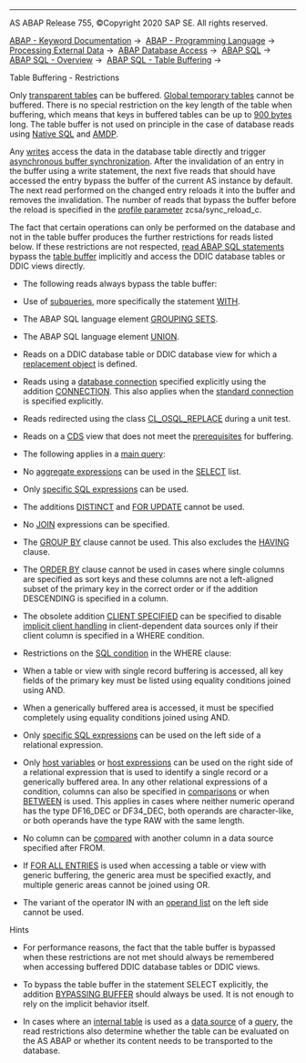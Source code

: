   

* * *

AS ABAP Release 755, ©Copyright 2020 SAP SE. All rights reserved.

[ABAP - Keyword Documentation](https://help.sap.com/doc/abapdocu_755_index_htm/7.55/en-US/abenabap.htm) →  [ABAP - Programming Language](https://help.sap.com/doc/abapdocu_755_index_htm/7.55/en-US/abenabap_reference.htm) →  [Processing External Data](https://help.sap.com/doc/abapdocu_755_index_htm/7.55/en-US/abenabap_language_external_data.htm) →  [ABAP Database Access](https://help.sap.com/doc/abapdocu_755_index_htm/7.55/en-US/abenabap_sql.htm) →  [ABAP SQL](https://help.sap.com/doc/abapdocu_755_index_htm/7.55/en-US/abenopensql.htm) →  [ABAP SQL - Overview](https://help.sap.com/doc/abapdocu_755_index_htm/7.55/en-US/abenopen_sql_oview.htm) →  [ABAP SQL - Table Buffering](https://help.sap.com/doc/abapdocu_755_index_htm/7.55/en-US/abensap_puffering.htm) → 

Table Buffering - Restrictions

Only [transparent tables](https://help.sap.com/doc/abapdocu_755_index_htm/7.55/en-US/abentransparent_table_glosry.htm "Glossary Entry") can be buffered. [Global temporary tables](https://help.sap.com/doc/abapdocu_755_index_htm/7.55/en-US/abenglobal_temporary_table_glosry.htm "Glossary Entry") cannot be buffered. There is no special restriction on the key length of the table when buffering, which means that keys in buffered tables can be up to [900 bytes](https://help.sap.com/doc/abapdocu_755_index_htm/7.55/en-US/abenddic_database_tables_key.htm) long. The table buffer is not used on principle in the case of database reads using [Native SQL](https://help.sap.com/doc/abapdocu_755_index_htm/7.55/en-US/abennative_sql_glosry.htm "Glossary Entry") and [AMDP](https://help.sap.com/doc/abapdocu_755_index_htm/7.55/en-US/abenamdp_glosry.htm "Glossary Entry").

Any [writes](https://help.sap.com/doc/abapdocu_755_index_htm/7.55/en-US/abenopen_sql_writing.htm) access the data in the database table directly and trigger [asynchronous buffer synchronization](https://help.sap.com/doc/abapdocu_755_index_htm/7.55/en-US/abenbuffer_synchro.htm). After the invalidation of an entry in the buffer using a write statement, the next five reads that should have accessed the entry bypass the buffer of the current AS instance by default. The next read performed on the changed entry reloads it into the buffer and removes the invalidation. The number of reads that bypass the buffer before the reload is specified in the [profile parameter](https://help.sap.com/doc/abapdocu_755_index_htm/7.55/en-US/abenprofile_parameter_glosry.htm "Glossary Entry") zcsa/sync\_reload\_c.

The fact that certain operations can only be performed on the database and not in the table buffer produces the further restrictions for reads listed below. If these restrictions are not respected, [read ABAP SQL statements](https://help.sap.com/doc/abapdocu_755_index_htm/7.55/en-US/abenopen_sql_reading.htm) bypass the [table buffer](https://help.sap.com/doc/abapdocu_755_index_htm/7.55/en-US/abentable_buffer_glosry.htm "Glossary Entry") implicitly and access the DDIC database tables or DDIC views directly.

-   The following reads always bypass the table buffer:

-   Use of [subqueries](https://help.sap.com/doc/abapdocu_755_index_htm/7.55/en-US/abensubquery_glosry.htm "Glossary Entry"), more specifically the statement [WITH](https://help.sap.com/doc/abapdocu_755_index_htm/7.55/en-US/abapwith.htm).

-   The ABAP SQL language element [GROUPING SETS](https://help.sap.com/doc/abapdocu_755_index_htm/7.55/en-US/abapgrouping_sets_clause.htm).

-   The ABAP SQL language element [UNION](https://help.sap.com/doc/abapdocu_755_index_htm/7.55/en-US/abapunion.htm).

-   Reads on a DDIC database table or DDIC database view for which a [replacement object](https://help.sap.com/doc/abapdocu_755_index_htm/7.55/en-US/abenddic_replacement_objects.htm) is defined.

-   Reads using a [database connection](https://help.sap.com/doc/abapdocu_755_index_htm/7.55/en-US/abendatabase_connection_glosry.htm "Glossary Entry") specified explicitly using the addition [CONNECTION](https://help.sap.com/doc/abapdocu_755_index_htm/7.55/en-US/abapselect_additions.htm). This also applies when the [standard connection](https://help.sap.com/doc/abapdocu_755_index_htm/7.55/en-US/abenstandard_db_connection_glosry.htm "Glossary Entry") is specified explicitly.

-   Reads redirected using the class [CL\_OSQL\_REPLACE](https://help.sap.com/doc/abapdocu_755_index_htm/7.55/en-US/abencl_osql_replace.htm) during a unit test.

-   Reads on a [CDS](https://help.sap.com/doc/abapdocu_755_index_htm/7.55/en-US/abencds_view_glosry.htm "Glossary Entry") view that does not meet the [prerequisites](https://help.sap.com/doc/abapdocu_755_index_htm/7.55/en-US/abencds_v1_buffering.htm) for buffering.

-   The following applies in a [main query](https://help.sap.com/doc/abapdocu_755_index_htm/7.55/en-US/abenmainquery_glosry.htm "Glossary Entry"):

-   No [aggregate expressions](https://help.sap.com/doc/abapdocu_755_index_htm/7.55/en-US/abapselect_aggregate.htm) can be used in the [SELECT](https://help.sap.com/doc/abapdocu_755_index_htm/7.55/en-US/abapselect_list.htm) list.

-   Only [specific SQL expressions](https://help.sap.com/doc/abapdocu_755_index_htm/7.55/en-US/abenbuffer_expressions.htm) can be used.

-   The additions [DISTINCT](https://help.sap.com/doc/abapdocu_755_index_htm/7.55/en-US/abapselect_clause.htm) and [FOR UPDATE](https://help.sap.com/doc/abapdocu_755_index_htm/7.55/en-US/abapselect_single.htm) cannot be used.

-   No [JOIN](https://help.sap.com/doc/abapdocu_755_index_htm/7.55/en-US/abapselect_join.htm) expressions can be specified.

-   The [GROUP BY](https://help.sap.com/doc/abapdocu_755_index_htm/7.55/en-US/abapgroupby_clause.htm) clause cannot be used. This also excludes the [HAVING](https://help.sap.com/doc/abapdocu_755_index_htm/7.55/en-US/abaphaving_clause.htm) clause.

-   The [ORDER BY](https://help.sap.com/doc/abapdocu_755_index_htm/7.55/en-US/abaporderby_clause.htm) clause cannot be used in cases where single columns are specified as sort keys and these columns are not a left-aligned subset of the primary key in the correct order or if the addition DESCENDING is specified in a column.

-   The obsolete addition [CLIENT SPECIFIED](https://help.sap.com/doc/abapdocu_755_index_htm/7.55/en-US/abapselect_client_obsolete.htm) can be specified to disable [implicit client handling](https://help.sap.com/doc/abapdocu_755_index_htm/7.55/en-US/abenopen_sql_client_handling.htm) in client-dependent data sources only if their client column is specified in a WHERE condition.

-   Restrictions on the [SQL condition](https://help.sap.com/doc/abapdocu_755_index_htm/7.55/en-US/abenasql_cond.htm) in the WHERE clause:

-   When a table or view with single record buffering is accessed, all key fields of the primary key must be listed using equality conditions joined using AND.

-   When a generically buffered area is accessed, it must be specified completely using equality conditions joined using AND.

-   Only [specific SQL expressions](https://help.sap.com/doc/abapdocu_755_index_htm/7.55/en-US/abenbuffer_expressions.htm) can be used on the left side of a relational expression.

-   Only [host variables](https://help.sap.com/doc/abapdocu_755_index_htm/7.55/en-US/abenhost_variable_glosry.htm "Glossary Entry") or [host expressions](https://help.sap.com/doc/abapdocu_755_index_htm/7.55/en-US/abenhost_expression_glosry.htm "Glossary Entry") can be used on the right side of a relational expression that is used to identify a single record or a generically buffered area. In any other relational expressions of a condition, columns can also be specified in [comparisons](https://help.sap.com/doc/abapdocu_755_index_htm/7.55/en-US/abenwhere_logexp_compare.htm) or when [BETWEEN](https://help.sap.com/doc/abapdocu_755_index_htm/7.55/en-US/abenwhere_logexp_interval.htm) is used. This applies in cases where neither numeric operand has the type DF16\_DEC or DF34\_DEC, both operands are character-like, or both operands have the type RAW with the same length.

-   No column can be [compared](https://help.sap.com/doc/abapdocu_755_index_htm/7.55/en-US/abenwhere_logexp_compare.htm) with another column in a data source specified after FROM.

-   If [FOR ALL ENTRIES](https://help.sap.com/doc/abapdocu_755_index_htm/7.55/en-US/abenwhere_all_entries.htm) is used when accessing a table or view with generic buffering, the generic area must be specified exactly, and multiple generic areas cannot be joined using OR.

-   The variant of the operator IN with an [operand list](https://help.sap.com/doc/abapdocu_755_index_htm/7.55/en-US/abenwhere_logexp_list_in.htm) on the left side cannot be used.

Hints

-   For performance reasons, the fact that the table buffer is bypassed when these restrictions are not met should always be remembered when accessing buffered DDIC database tables or DDIC views.

-   To bypass the table buffer in the statement SELECT explicitly, the addition [BYPASSING BUFFER](https://help.sap.com/doc/abapdocu_755_index_htm/7.55/en-US/abapselect_additions.htm) should always be used. It is not enough to rely on the implicit behavior itself.

-   In cases where an [internal table](https://help.sap.com/doc/abapdocu_755_index_htm/7.55/en-US/abapselect_itab.htm) is used as a [data source](https://help.sap.com/doc/abapdocu_755_index_htm/7.55/en-US/abapselect_data_source.htm) of a [query](https://help.sap.com/doc/abapdocu_755_index_htm/7.55/en-US/abenquery_glosry.htm "Glossary Entry"), the read restrictions also determine whether the table can be evaluated on the AS ABAP or whether its content needs to be transported to the database.